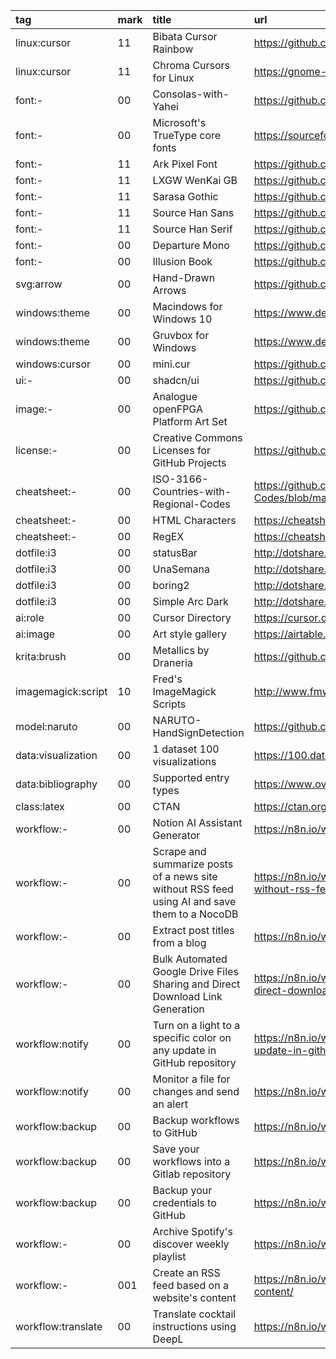 tag                | mark | title                                                                                         | url
:-                 | :-   | :-                                                                                            | :-
linux:cursor       | 11   | Bibata Cursor Rainbow                                                                         | https://github.com/ful1e5/Bibata_Cursor_Rainbow
linux:cursor       | 11   | Chroma Cursors for Linux                                                                      | https://gnome-look.org/p/2045954
font:-             | 00   | Consolas-with-Yahei                                                                           | https://github.com/crvdgc/Consolas-with-Yahei
font:-             | 00   | Microsoft's TrueType core fonts                                                               | https://sourceforge.net/projects/corefonts
font:-             | 11   | Ark Pixel Font                                                                                | https://github.com/TakWolf/ark-pixel-font
font:-             | 11   | LXGW WenKai GB                                                                                | https://github.com/lxgw/LxgwWenkaiGB
font:-             | 11   | Sarasa Gothic                                                                                 | https://github.com/be5invis/Sarasa-Gothic
font:-             | 11   | Source Han Sans                                                                               | https://github.com/adobe-fonts/source-han-sans
font:-             | 11   | Source Han Serif                                                                              | https://github.com/adobe-fonts/source-han-serif
font:-             | 00   | Departure Mono                                                                                | https://github.com/rektdeckard/departure-mono
font:-             | 00   | Illusion Book                                                                                 | https://github.com/StevenLZH/IllusionBook
svg:arrow          | 00   | Hand-Drawn Arrows                                                                             | https://github.com/eronred/handy-arrows
windows:theme      | 00   | Macindows for Windows 10                                                                      | https://www.deviantart.com/niivu/art/Macindows-for-Windows-10-870073866
windows:theme      | 00   | Gruvbox for Windows                                                                           | https://www.deviantart.com/niivu/art/Gruvbox-for-Windows-913766735
windows:cursor     | 00   | mini.cur                                                                                      | https://github.com/rghv234/mini.cur
ui:-               | 00   | shadcn/ui                                                                                     | https://github.com/shadcn-ui/ui
image:-            | 00   | Analogue openFPGA Platform Art Set                                                            | https://github.com/spiritualized1997/openFPGA-Platform-Art-Set
license:-          | 00   | Creative Commons Licenses for GitHub Projects                                                 | https://github.com/santisoler/cc-licenses
cheatsheet:-       | 00   | ISO-3166-Countries-with-Regional-Codes                                                        | https://github.com/lukes/ISO-3166-Countries-with-Regional-Codes/blob/master/all/all.csv)
cheatsheet:-       | 00   | HTML Characters                                                                               | https://cheatsheets.zip/html-char
cheatsheet:-       | 00   | RegEX                                                                                         | https://cheatsheets.zip/regex
dotfile:i3         | 00   | statusBar                                                                                     | http://dotshare.it/dots/24/
dotfile:i3         | 00   | UnaSemana                                                                                     | http://dotshare.it/dots/307/
dotfile:i3         | 00   | boring2                                                                                       | http://dotshare.it/dots/588/
dotfile:i3         | 00   | Simple Arc Dark                                                                               | http://dotshare.it/dots/1446/
ai:role            | 00   | Cursor Directory                                                                              | https://cursor.directory/
ai:image           | 00   | Art style gallery                                                                             | https://airtable.com/appGc7YdwCFVYwTK8/shrY4CRFRaIhLjiBe/tbldCHol3ABwHG9ex
krita:brush        | 00   | Metallics by Draneria                                                                         | https://github.com/Draneria/Metallics-by-Draneria_Krita-Brushes
imagemagick:script | 10   | Fred's ImageMagick Scripts                                                                    | http://www.fmwconcepts.com/imagemagick/filmgrain/index.php
model:naruto       | 00   | NARUTO-HandSignDetection                                                                      | https://github.com/Kazuhito00/NARUTO-HandSignDetection
data:visualization | 00   | 1 dataset 100 visualizations                                                                  | https://100.datavizproject.com/
data:bibliography  | 00   | Supported entry types                                                                         | https://www.overleaf.com/learn/latex/Bibliography_management_with_biblatex
class:latex        | 00   | CTAN                                                                                          | https://ctan.org/topic/class
workflow:-         | 00   | Notion AI Assistant Generator                                                                 | https://n8n.io/workflows/2415-notion-ai-assistant-generator/
workflow:-         | 00   | Scrape and summarize posts of a news site without RSS feed using AI and save them to a NocoDB | https://n8n.io/workflows/2180-scrape-and-summarize-posts-of-a-news-site-without-rss-feed-using-ai-and-save-them-to-a-nocodb/
workflow:-         | 00   | Extract post titles from a blog                                                               | https://n8n.io/workflows/434-extract-post-titles-from-a-blog/
workflow:-         | 00   | Bulk Automated Google Drive Files Sharing and Direct Download Link Generation                 | https://n8n.io/workflows/2042-bulk-automated-google-drive-files-sharing-and-direct-download-link-generation/
workflow:notify    | 00   | Turn on a light to a specific color on any update in GitHub repository                        | https://n8n.io/workflows/1856-turn-on-a-light-to-a-specific-color-on-any-update-in-github-repository/
workflow:notify    | 00   | Monitor a file for changes and send an alert                                                  | https://n8n.io/workflows/967-monitor-a-file-for-changes-and-send-an-alert/
workflow:backup    | 00   | Backup workflows to GitHub                                                                    | https://n8n.io/workflows/1222-backup-workflows-to-github/
workflow:backup    | 00   | Save your workflows into a Gitlab repository                                                  | https://n8n.io/workflows/2385-save-your-workflows-into-a-gitlab-repository/
workflow:backup    | 00   | Backup your credentials to GitHub                                                             | https://n8n.io/workflows/2307-backup-your-credentials-to-github/
workflow:-         | 00  | Archive Spotify's discover weekly playlist                                                    | https://n8n.io/workflows/697-archive-spotifys-discover-weekly-playlist/
workflow:-         | 001  | Create an RSS feed based on a website's content                                               | https://n8n.io/workflows/1418-create-an-rss-feed-based-on-a-websites-content/
workflow:translate | 00   | Translate cocktail instructions using DeepL                                                   | https://n8n.io/workflows/998-translate-cocktail-instructions-using-deepl/